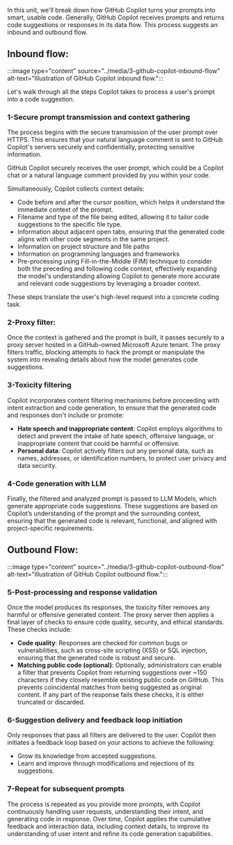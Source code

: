 In this unit, we'll break down how GitHub Copilot turns your prompts into smart, usable code. Generally, GitHub Copilot receives prompts and returns code suggestions or responses in its data flow. This process suggests an inbound and outbound flow. 

## Inbound flow:



:::image type="content" source="../media/3-github-copilot-inbound-flow" alt-text="Illustration of GitHub Copilot inbound flow.":::

Let's walk through all the steps Copilot takes to process a user's prompt into a code suggestion.

### 1-Secure prompt transmission and context gathering

The process begins with the secure transmission of the user prompt over HTTPS. This ensures that your natural language comment is sent to GitHub Copilot's servers securely and confidentially, protecting sensitive information.

GitHub Copilot securely receives the user prompt, which could be a Copilot chat or a natural language comment provided by you within your code.

Simultaneously, Copilot collects context details:

- Code before and after the cursor position, which helps it understand the immediate context of the prompt.
- Filename and type of the file being edited, allowing it to tailor code suggestions to the specific file type.
- Information about adjacent open tabs, ensuring that the generated code aligns with other code segments in the same project.
- Information on project structure and file paths
- Information on programming languages and frameworks
- Pre-processing using Fill-in-the-Middle (FIM) technique to consider both the preceding and following code context, effectively expanding the model's understanding allowing Copilot to generate more accurate and relevant code suggestions by leveraging a broader context.

These steps translate the user's high-level request into a concrete coding task.

### 2-Proxy filter: 
Once the context is gathered and the prompt is built, it passes securely to a proxy server hosted in a GitHub-owned Microsoft Azure tenant. The proxy filters traffic, blocking attempts to hack the prompt or manipulate the system into revealing details about how the model generates code suggestions.

### 3-Toxicity filtering

Copilot incorporates content filtering mechanisms before proceeding with intent extraction and code generation, to ensure that the generated code and responses don't include or promote:

- **Hate speech and inappropriate content**: Copilot employs algorithms to detect and prevent the intake of hate speech, offensive language, or inappropriate content that could be harmful or offensive.
- **Personal data**: Copilot actively filters out any personal data, such as names, addresses, or identification numbers, to protect user privacy and data security.

### 4-Code generation with LLM

Finally, the filtered and analyzed prompt is passed to LLM Models, which generate appropriate code suggestions. These suggestions are based on Copilot’s understanding of the prompt and the surrounding context, ensuring that the generated code is relevant, functional, and aligned with project-specific requirements.


## Outbound Flow: 

:::image type="content" source="../media/3-github-copilot-outbound-flow" alt-text="Illustration of GitHub Copilot outbound flow.":::

### 5-Post-processing and response validation
Once the model produces its responses, the toxicity filter removes any harmful or offensive generated content. The proxy server then applies a final layer of checks to ensure code quality, security, and ethical standards. These checks include:
- **Code quality**: Responses are checked for common bugs or vulnerabilities, such as cross-site scripting (XSS) or SQL injection, ensuring that the generated code is robust and secure.
- **Matching public code (optional)**: Optionally, administrators can enable a filter that prevents Copilot from returning suggestions over ~150 characters if they closely resemble existing public code on GitHub. This prevents coincidental matches from being suggested as original content.
If any part of the response fails these checks, it is either truncated or discarded. 

### 6-Suggestion delivery and feedback loop initiation

Only responses that pass all filters are delivered to the user. Copilot then initiates a feedback loop based on your actions to achieve the following:

- Grow its knowledge from accepted suggestions.
- Learn and improve through modifications and rejections of its suggestions.

### 7-Repeat for subsequent prompts

The process is repeated as you provide more prompts, with Copilot continuously handling user requests, understanding their intent, and generating code in response. Over time, Copilot applies the cumulative feedback and interaction data, including context details, to improve its understanding of user intent and refine its code generation capabilities.
